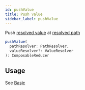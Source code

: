 ```yaml
---
id: pushValue
title: Push value
sidebar_label: pushValue
---
```


Push [resolved value](/docs/api/valueResolver) at [resolved path](/docs/api/pathResolver)

```ts
pushValue(
  pathResolver: PathResolver,
  valueResolver?: ValueResolver
): ComposableReducer
```

## Usage

See [Basic](/docs/basic/createReducer#pushpop-values)
